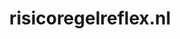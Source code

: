---
layout: post
title: "risicoregelreflex.nl"
internal_url: "/dutchgov/risicoregelreflex.nl.html"
subdomains_count: 2
all_subdomains_count: 2
urls_count: 2
ssl_rank: 0
http_rank: 75
url_link: /data/risicoregelreflex.nl/urls.txt
all_subdomains_link: /data/risicoregelreflex.nl/all_subdomains.txt
subdomains_link: /data/risicoregelreflex.nl/subdomains.txt
categories: dutchgov
---